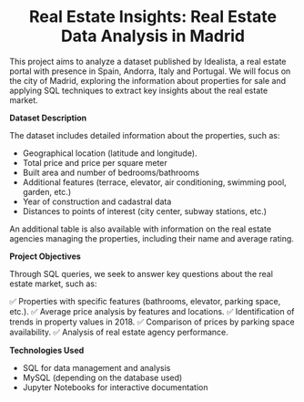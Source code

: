 # <center> Real Estate Insights: Real Estate Data Analysis in Madrid</center>

This project aims to analyze a dataset published by Idealista, a real estate portal with presence in Spain, Andorra, Italy and Portugal. We will focus on the city of Madrid, exploring the information about properties for sale and applying SQL techniques to extract key insights about the real estate market.

**Dataset Description**

The dataset includes detailed information about the properties, such as:

 - Geographical location (latitude and longitude).
 - Total price and price per square meter
 - Built area and number of bedrooms/bathrooms
 - Additional features (terrace, elevator, air conditioning, swimming pool, garden, etc.)
 - Year of construction and cadastral data
 - Distances to points of interest (city center, subway stations, etc.)

An additional table is also available with information on the real estate agencies managing the properties, including their name and average rating.

**Project Objectives**

Through SQL queries, we seek to answer key questions about the real estate market, such as:

✅ Properties with specific features (bathrooms, elevator, parking space, etc.).
✅ Average price analysis by features and locations.
✅ Identification of trends in property values in 2018.
✅ Comparison of prices by parking space availability.
✅ Analysis of real estate agency performance.

**Technologies Used**
- SQL for data management and analysis
- MySQL (depending on the database used)
- Jupyter Notebooks for interactive documentation